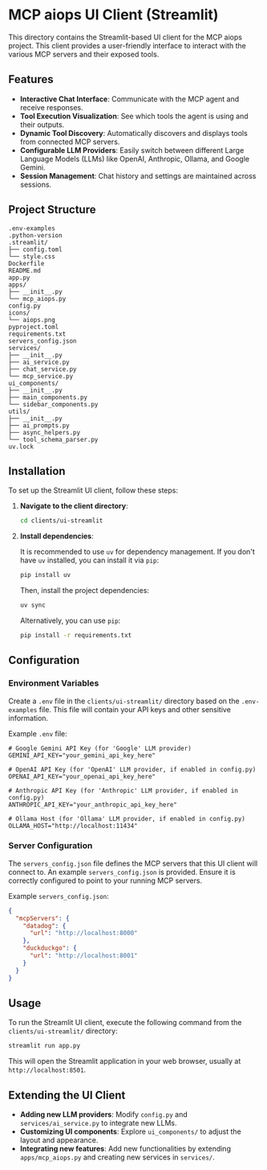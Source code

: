# MCP aiops UI Client (Streamlit)

This directory contains the Streamlit-based UI client for the MCP aiops project. This client provides a user-friendly interface to interact with the various MCP servers and their exposed tools.

## Features

- **Interactive Chat Interface**: Communicate with the MCP agent and receive responses.
- **Tool Execution Visualization**: See which tools the agent is using and their outputs.
- **Dynamic Tool Discovery**: Automatically discovers and displays tools from connected MCP servers.
- **Configurable LLM Providers**: Easily switch between different Large Language Models (LLMs) like OpenAI, Anthropic, Ollama, and Google Gemini.
- **Session Management**: Chat history and settings are maintained across sessions.

## Project Structure

```
.env-examples
.python-version
.streamlit/
├── config.toml
└── style.css
Dockerfile
README.md
app.py
apps/
├── __init__.py
└── mcp_aiops.py
config.py
icons/
└── aiops.png
pyproject.toml
requirements.txt
servers_config.json
services/
├── __init__.py
├── ai_service.py
├── chat_service.py
└── mcp_service.py
ui_components/
├── __init__.py
├── main_components.py
└── sidebar_components.py
utils/
├── __init__.py
├── ai_prompts.py
├── async_helpers.py
└── tool_schema_parser.py
uv.lock
```

## Installation

To set up the Streamlit UI client, follow these steps:

1.  **Navigate to the client directory**:

    ```bash
    cd clients/ui-streamlit
    ```

2.  **Install dependencies**:

    It is recommended to use `uv` for dependency management. If you don't have `uv` installed, you can install it via `pip`:

    ```bash
    pip install uv
    ```

    Then, install the project dependencies:

    ```bash
    uv sync
    ```

    Alternatively, you can use `pip`:

    ```bash
    pip install -r requirements.txt
    ```

## Configuration

### Environment Variables

Create a `.env` file in the `clients/ui-streamlit/` directory based on the `.env-examples` file. This file will contain your API keys and other sensitive information.

Example `.env` file:

```dotenv
# Google Gemini API Key (for 'Google' LLM provider)
GEMINI_API_KEY="your_gemini_api_key_here"

# OpenAI API Key (for 'OpenAI' LLM provider, if enabled in config.py)
OPENAI_API_KEY="your_openai_api_key_here"

# Anthropic API Key (for 'Anthropic' LLM provider, if enabled in config.py)
ANTHROPIC_API_KEY="your_anthropic_api_key_here"

# Ollama Host (for 'Ollama' LLM provider, if enabled in config.py)
OLLAMA_HOST="http://localhost:11434"
```

### Server Configuration

The `servers_config.json` file defines the MCP servers that this UI client will connect to. An example `servers_config.json` is provided. Ensure it is correctly configured to point to your running MCP servers.

Example `servers_config.json`:

```json
{
  "mcpServers": {
    "datadog": {
      "url": "http://localhost:8000"
    },
    "duckduckgo": {
      "url": "http://localhost:8001"
    }
  }
}
```

## Usage

To run the Streamlit UI client, execute the following command from the `clients/ui-streamlit/` directory:

```bash
streamlit run app.py
```

This will open the Streamlit application in your web browser, usually at `http://localhost:8501`.

## Extending the UI Client

- **Adding new LLM providers**: Modify `config.py` and `services/ai_service.py` to integrate new LLMs.
- **Customizing UI components**: Explore `ui_components/` to adjust the layout and appearance.
- **Integrating new features**: Add new functionalities by extending `apps/mcp_aiops.py` and creating new services in `services/`.